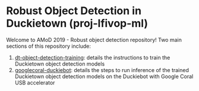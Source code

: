 # Robust Object Detection in Duckietown (proj-lfivop-ml)
Welcome to AMoD 2019 - Robust object detection repository! Two main sections of this repository include:
1. [dt-object-detection-training](https://github.com/duckietown-ethz/proj-lfivop-ml/tree/master/dt-object-detection-training): details the instructions to train the Duckietown object detection models
2. [googlecoral-duckiebot](https://github.com/duckietown-ethz/proj-lfivop-ml/tree/master/googlecoral-duckiebot): details the steps to run inference of the trained Duckietown object detection models on the Duckiebot with Google Coral USB accelerator

